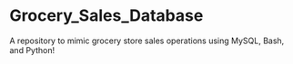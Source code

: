 # Grocery_Sales_Database
A repository to mimic grocery store sales operations using MySQL, Bash, and Python!
